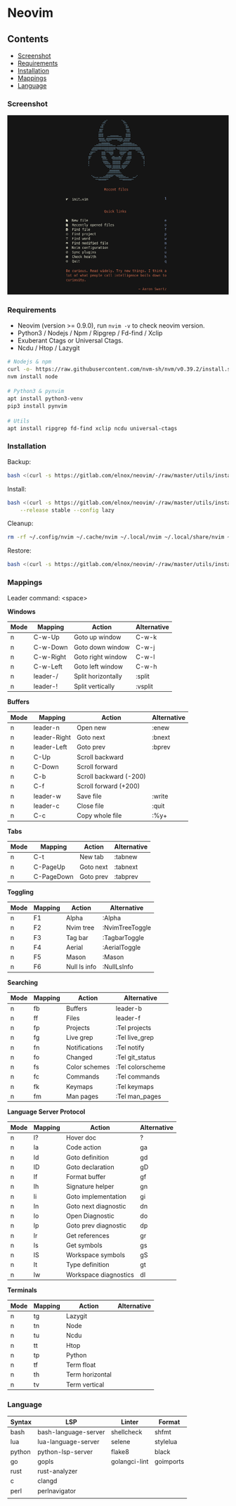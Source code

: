 # Neovim

## Contents

- [Screenshot](#screenshot)
- [Requirements](#requirements)
- [Installation](#installation)
- [Mappings](#mappings)
- [Language](#language)

### Screenshot

![Neovim](neovim.png "Neovim IDE")

### Requirements

- Neovim (version >= 0.9.0), run `nvim -v` to check neovim version.
- Python3 / Nodejs / Npm / Ripgrep / Fd-find / Xclip
- Exuberant Ctags or Universal Ctags.
- Ncdu / Htop / Lazygit

```bash
# Nodejs & npm
curl -o- https://raw.githubusercontent.com/nvm-sh/nvm/v0.39.2/install.sh | bash
nvm install node

# Python3 & pynvim
apt install python3-venv
pip3 install pynvim

# Utils
apt install ripgrep fd-find xclip ncdu universal-ctags
```

### Installation

Backup:
```bash
bash <(curl -s https://gitlab.com/elnox/neovim/-/raw/master/utils/install) --bakup
```

Install:
```bash
bash <(curl -s https://gitlab.com/elnox/neovim/-/raw/master/utils/install) \
    --release stable --config lazy
```

Cleanup:
```bash
rm -rf ~/.config/nvim ~/.cache/nvim ~/.local/nvim ~/.local/share/nvim ~/.local/state/nvim
```

Restore:
```bash
bash <(curl -s https://gitlab.com/elnox/neovim/-/raw/master/utils/install) --restore
```

### Mappings

Leader command: \<space>

**Windows**

| Mode  | Mapping        | Action                  | Alternative     |
| --    | ---            | ---                     | --              |
| n     | C-w-Up         | Goto up window          | C-w-k           |
| n     | C-w-Down       | Goto down window        | C-w-j           |
| n     | C-w-Right      | Goto right window       | C-w-l           |
| n     | C-w-Left       | Goto left window        | C-w-h           |
| n     | leader-/       | Split horizontally      | :split          |
| n     | leader-!       | Split vertically        | :vsplit         |

**Buffers**

| Mode  | Mapping        | Action                  | Alternative      |
| --    | ---            | ---                     | --               |
| n     | leader-n       | Open new                | :enew            |
| n     | leader-Right   | Goto next               | :bnext           |
| n     | leader-Left    | Goto prev               | :bprev           |
| n     | C-Up           | Scroll backward         |                  |
| n     | C-Down         | Scroll forward          |                  |
| n     | C-b            | Scroll backward (-200)  |                  |
| n     | C-f            | Scroll forward (+200)   |                  |
| n     | leader-w       | Save file               | :write           |
| n     | leader-c       | Close file              | :quit            |
| n     | C-c            | Copy whole file         | :%y+             |

**Tabs**

| Mode  | Mapping        | Action                  | Alternative      |
| --    | ---            | ---                     | --               |
| n     | C-t            | New tab                 | :tabnew          |
| n     | C-PageUp       | Goto next               | :tabnext         |
| n     | C-PageDown     | Goto prev               | :tabprev         |

**Toggling**

| Mode  | Mapping        | Action                  | Alternative      |
| --    | ---            | ---                     | --               |
| n     | F1             | Alpha                   | :Alpha           |
| n     | F2             | Nvim tree               | :NvimTreeToggle  |
| n     | F3             | Tag bar                 | :TagbarToggle    |
| n     | F4             | Aerial                  | :AerialToggle    |
| n     | F5             | Mason                   | :Mason           |
| n     | F6             | Null ls info            | :NullLsInfo      |

**Searching**

| Mode  | Mapping        | Action                  | Alternative      |
| --    | ---            | ---                     | --               |
| n     | fb             | Buffers                 | leader-b         |
| n     | ff             | Files                   | leader-f         |
| n     | fp             | Projects                | :Tel projects    |
| n     | fg             | Live grep               | :Tel live_grep   |
| n     | fn             | Notifications           | :Tel notify      |
| n     | fo             | Changed                 | :Tel git_status  |
| n     | fs             | Color schemes           | :Tel colorscheme |
| n     | fc             | Commands                | :Tel commands    |
| n     | fk             | Keymaps                 | :Tel keymaps     |
| n     | fm             | Man pages               | :Tel man_pages   |

**Language Server Protocol**

| Mode  | Mapping        | Action                  | Alternative      |
| --    | ---            | ---                     | --               |
| n     | l?             | Hover doc               | ?                |
| n     | la             | Code action             | ga               |
| n     | ld             | Goto definition         | gd               |
| n     | lD             | Goto declaration        | gD               |
| n     | lf             | Format buffer           | gf               |
| n     | lh             | Signature helper        | gn               |
| n     | li             | Goto implementation     | gi               |
| n     | ln             | Goto next diagnostic    | dn               |
| n     | lo             | Open Diagnostic         | do               |
| n     | lp             | Goto prev diagnostic    | dp               |
| n     | lr             | Get references          | gr               |
| n     | ls             | Get symbols             | gs               |
| n     | lS             | Workspace symbols       | gS               |
| n     | lt             | Type definition         | gt               |
| n     | lw             | Workspace diagnostics   | dl               |

**Terminals**

| Mode  | Mapping        | Action                  | Alternative      |
| --    | ---            | ---                     | --               |
| n     | tg             | Lazygit                 |                  |
| n     | tn             | Node                    |                  |
| n     | tu             | Ncdu                    |                  |
| n     | tt             | Htop                    |                  |
| n     | tp             | Python                  |                  |
| n     | tf             | Term float              |                  |
| n     | th             | Term horizontal         |                  |
| n     | tv             | Term vertical           |                  |

### Language

| Syntax        | LSP                   | Linter         | Format     |
| --            | ---                   | ---            | --         |
| bash          | bash-language-server  | shellcheck     | shfmt      |
| lua           | lua-language-server   | selene         | stylelua   |
| python        | python-lsp-server     | flake8         | black      |
| go            | gopls                 | golangci-lint  | goimports  |
| rust          | rust-analyzer         |                |            |
| c             | clangd                |                |            |
| perl          | perlnavigator         |                |            |
|               |                       |                |            |
